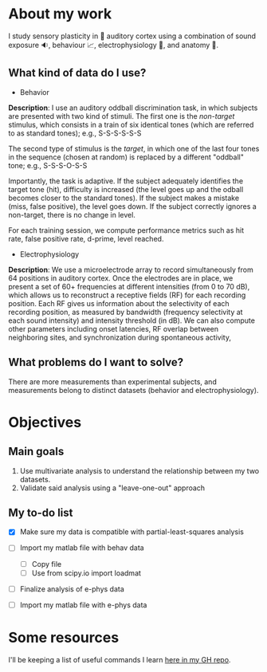 # About my work
I study sensory plasticity in :rat: auditory cortex using a combination of sound exposure :sound:, behaviour :chart_with_upwards_trend:, electrophysiology :electric_plug:, and anatomy :microscope:.


## What kind of data do I use?
* Behavior

**Description**: I use an auditory oddball discrimination task, in which subjects are presented with two kind of stimuli. The first one is the _non-target_ stimulus, which consists in a train of six identical tones \(which are referred to as standard tones\); e.g., S-S-S-S-S-S 

The second type of stimulus is the _target_, in which one of the last four tones in the sequence \(chosen at random\) is replaced by a different "oddball" tone; e.g., S-S-S-O-S-S

Importantly, the task is adaptive. If the subject adequately identifies the target tone (hit), difficulty is increased (the level goes up and the odball becomes closer to the standard tones). If the subject makes a mistake (miss, false positive), the level goes down. If the subject correctly ignores a non-target, there is no change in level.

For each training session, we compute performance metrics such as hit rate, false positive rate, d-prime, level reached.

* Electrophysiology

**Description**: We use a microelectrode array to record simultaneously from 64 positions in auditory cortex. Once the electrodes are in place, we present a set of 60+ frequencies at different intensities \(from 0 to 70 dB\), which allows us to reconstruct a receptive fields (RF) for each recording position. Each RF gives us information about the selectivity of each recording position, as measured by bandwidth (frequency selectivity at each sound intensity) and intensity threshold (in dB). We can also compute other parameters including onset latencies, RF overlap between neighboring sites, and synchronization during spontaneous activity,

## What problems do I want to solve?

There are more measurements than experimental subjects, and measurements belong to distinct datasets (behavior and electrophysiology). 

# Objectives
## Main goals
1. Use multivariate analysis to understand the relationship between my two datasets. 
2. Validate said analysis using a "leave-one-out" approach


## My to-do list
* [X] Make sure my data is compatible with partial-least-squares analysis

* [ ] Import my matlab file with behav data

    * [ ] Copy file
    * [ ] Use 
        from scipy.io import loadmat

* [ ] Finalize analysis of e-phys data

* [ ] Import my matlab file with e-phys data

# Some resources

I'll be keeping a list of useful commands I learn [here in my GH repo](https://github.com/mtl-brainhack-school-2019/Mike_repo/blob/master/Code_snippets.md).
